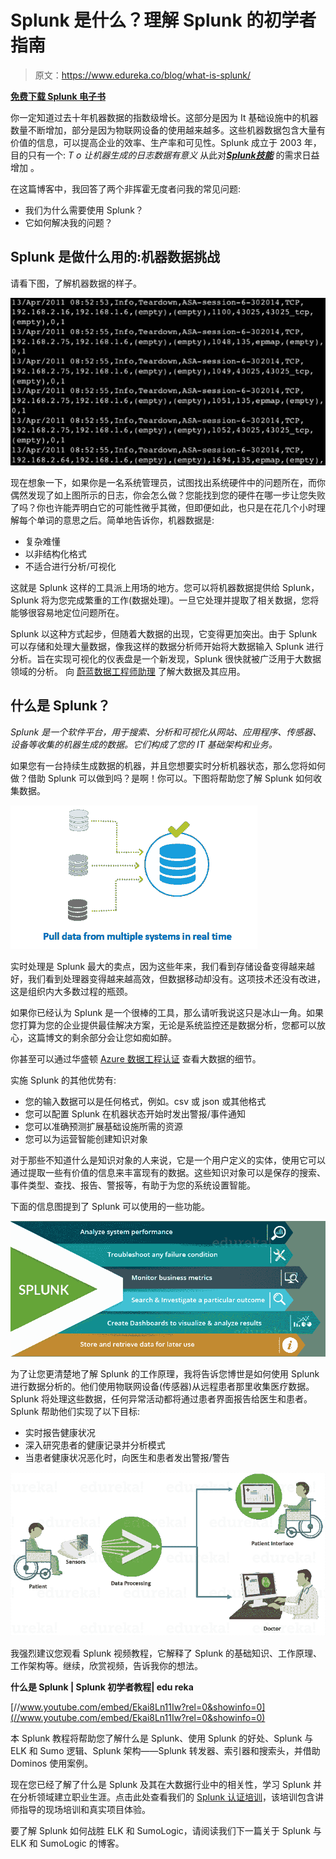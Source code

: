 # Splunk 是什么？理解 Splunk 的初学者指南

> 原文：<https://www.edureka.co/blog/what-is-splunk/>

**[免费下载 Splunk 电子书](http://resources.edureka.co/splunk-ebook/)**

你一定知道过去十年机器数据的指数级增长。这部分是因为 It 基础设施中的机器数量不断增加，部分是因为物联网设备的使用越来越多。这些机器数据包含大量有价值的信息，可以提高企业的效率、生产率和可见性。Splunk 成立于 2003 年，目的只有一个: *T* **o* 让机器生成的日志数据有意义* 从此对[***Splunk***](https://www.edureka.co/splunk)[***技能***](https://www.edureka.co/splunk) 的需求日益增加 。

在这篇博客中，我回答了两个非挥霍无度者问我的常见问题:

*   我们为什么需要使用 Splunk？
*   它如何解决我的问题？

## **Splunk 是做什么用的:机器数据挑战**

请看下图，了解机器数据的样子。

![machine data-what is splunk](img/9509a4aa19a59ae5b9a71d495f4c1a91.png)

现在想象一下，如果你是一名系统管理员，试图找出系统硬件中的问题所在，而你偶然发现了如上图所示的日志，你会怎么做？您能找到您的硬件在哪一步让您失败了吗？你也许能弄明白它的可能性微乎其微，但即便如此，也只是在花几个小时理解每个单词的意思之后。简单地告诉你，机器数据是:

*   复杂难懂
*   以非结构化格式
*   不适合进行分析/可视化

这就是 Splunk 这样的工具派上用场的地方。您可以将机器数据提供给 Splunk，Splunk 将为您完成繁重的工作(数据处理)。一旦它处理并提取了相关数据，您将能够很容易地定位问题所在。

Splunk 以这种方式起步，但随着大数据的出现，它变得更加突出。由于 Splunk 可以存储和处理大量数据，像我这样的数据分析师开始将大数据输入 Splunk 进行分析。旨在实现可视化的仪表盘是一个新发现，Splunk 很快就被广泛用于大数据领域的分析。  向 [蔚蓝数据工程师助理](https://www.edureka.co/microsoft-azure-data-engineering-certification-course) 了解大数据及其应用。

## **什么是 Splunk？**

*Splunk 是一个软件平台，用于搜索、分析和可视化从网站、应用程序、传感器、设备等收集的机器生成的数据。它们构成了您的 IT 基础架构和业务。*

如果您有一台持续生成数据的机器，并且您想要实时分析机器状态，那么您将如何做？借助 Splunk 可以做到吗？是啊！你可以。下图将帮助您了解 Splunk 如何收集数据。

![splunk data input from multiple sources-what is splunk](img/5412dce84650c385c0130c1a6930ad61.png)

实时处理是 Splunk 最大的卖点，因为这些年来，我们看到存储设备变得越来越好，我们看到处理器变得越来越高效，但数据移动却没有。这项技术还没有改进，这是组织内大多数过程的瓶颈。

如果你已经认为 Splunk 是一个很棒的工具，那么请听我说这只是冰山一角。如果您打算为您的企业提供最佳解决方案，无论是系统监控还是数据分析，您都可以放心，这篇博文的剩余部分会让您如痴如醉。

你甚至可以通过华盛顿 [Azure 数据工程认证](https://www.edureka.co/microsoft-azure-data-engineering-certification-course-washington) 查看大数据的细节。

实施 Splunk 的其他优势有:

*   您的输入数据可以是任何格式，例如。csv 或 json 或其他格式
*   您可以配置 Splunk 在机器状态开始时发出警报/事件通知
*   您可以准确预测扩展基础设施所需的资源
*   您可以为运营智能创建知识对象

对于那些不知道什么是知识对象的人来说，它是一个用户定义的实体，使用它可以通过提取一些有价值的信息来丰富现有的数据。这些知识对象可以是保存的搜索、事件类型、查找、报告、警报等，有助于为您的系统设置智能。

下面的信息图提到了 Splunk 可以使用的一些功能。

![splunk features-what is splunk](img/72b4c8c90e0768f1003ed03a249a39bc.png)

为了让您更清楚地了解 Splunk 的工作原理，我将告诉您博世是如何使用 Splunk 进行数据分析的。他们使用物联网设备(传感器)从远程患者那里收集医疗数据。Splunk 将处理这些数据，任何异常活动都将通过患者界面报告给医生和患者。Splunk 帮助他们实现了以下目标:

*   实时报告健康状况
*   深入研究患者的健康记录并分析模式
*   当患者健康状况恶化时，向医生和患者发出警报/警告

![bosch using splunk-what is splunk](img/ebcaf2de932bdbbc1c53678653abed82.png)

我强烈建议您观看 Splunk 视频教程，它解释了 Splunk 的基础知识、工作原理、工作架构等。继续，欣赏视频，告诉我你的想法。

**什么是 Splunk | Splunk 初学者教程| edu reka**

[//www.youtube.com/embed/Ekai8Ln11Iw?rel=0&showinfo=0](//www.youtube.com/embed/Ekai8Ln11Iw?rel=0&showinfo=0)

本 Splunk 教程将帮助您了解什么是 Splunk、使用 Splunk 的好处、Splunk 与 ELK 和 Sumo 逻辑、Splunk 架构——Splunk 转发器、索引器和搜索头，并借助 Dominos 使用案例。

现在您已经了解了什么是 Splunk 及其在大数据行业中的相关性，学习 Splunk 并在分析领域建立职业生涯。点击此处查看我们的 [Splunk 认证培训](https://www.edureka.co/splunk)，该培训包含讲师指导的现场培训和真实项目体验。

要了解 Splunk 如何战胜 ELK 和 SumoLogic，请阅读我们下一篇关于 Splunk 与 ELK 和 SumoLogic 的博客。